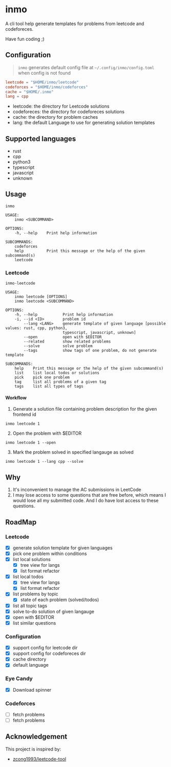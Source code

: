 # inmo

A cli tool help generate templates for problems from leetcode and codeforeces.

Have fun coding ;)

## Configuration

> `inmo` generates default config file at `~/.config/inmo/config.toml` when config is not found

```toml
leetcode = "$HOME/inmo/leetcode"
codeforces = "$HOME/inmo/codeforces"
cache = "$HOME/.inmo"
lang = cpp
```

- leetcode: the directory for Leetcode solutions
- codeforeces: the directory for codeforeces solutions
- cache: the directory for problem caches
- lang: the default Language to use for generating solution templates

## Supported languages

- rust
- cpp
- python3
- typescript
- javascript
- unknown

## Usage

```
inmo

USAGE:
    inmo <SUBCOMMAND>

OPTIONS:
    -h, --help    Print help information

SUBCOMMANDS:
    codeforces
    help          Print this message or the help of the given subcommand(s)
    leetcode
```

### Leetcode

```
inmo-leetcode

USAGE:
    inmo leetcode [OPTIONS]
    inmo leetcode <SUBCOMMAND>

OPTIONS:
    -h, --help           Print help information
    -i, --id <ID>        problem id
        --lang <LANG>    generate template of given language [possible values: rust, cpp, python3,
                         typescript, javascript, unknown]
        --open           open with $EDITOR
        --related        show related problems
        --solve          solve problem
        --tags           show tags of one problem, do not generate template

SUBCOMMANDS:
    help    Print this message or the help of the given subcommand(s)
    list    list local todos or solutions
    pick    pick one problem
    tag     list all problems of a given tag
    tags    list all types of tags
```

#### Workflow

1. Generate a solution file containing problem description for the given frontend id

```
inmo leetcode 1
```

2. Open the problem with $EDITOR

```
inmo leetcode 1 --open
```

3. Mark the problem solved in specified langauge as solved

```
inmo leetcode 1 --lang cpp --solve
```

## Why

1. It's inconvenient to manage the AC submissions in LeetCode
2. I may lose access to some questions that are free before, which means I would lose all my submitted code. And I do have lost access to these questions.

## RoadMap

### Leetcode

- [x] generate solution template for given languages
- [x] pick one problem within conditions
- [x] list local solutions
  - [x] tree view for langs
  - [x] list format refactor
- [x] list local todos
  - [x] tree view for langs
  - [x] list format refactor
- [x] list problems by topic
  - [x] state of each problem (solved/todos)
- [x] list all topic tags
- [x] solve to-do solution of given langauge
- [x] open with $EDITOR
- [x] list similar questions

### Configuration

- [x] support config for leetcode dir
- [x] support config for codeforeces dir
- [x] cache directory
- [x] default language

### Eye Candy

- [x] Download spinner

### Codeforces

- [ ] fetch problems
- [ ] fetch problems

## Acknowledgement

This project is inspired by:

- [zcong1993/leetcode-tool](https://github.com/zcong1993/leetcode-tool)
